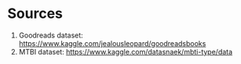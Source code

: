 # Sources
1. Goodreads dataset: https://www.kaggle.com/jealousleopard/goodreadsbooks
2. MTBI dataset: https://www.kaggle.com/datasnaek/mbti-type/data
